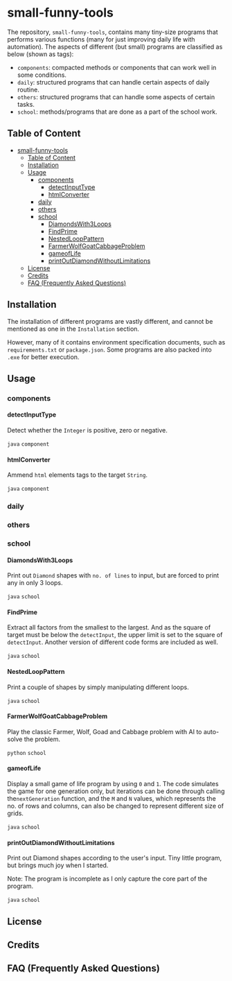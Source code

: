 # small-funny-tools

The repository, `small-funny-tools`, contains many tiny-size programs that performs various functions (many for just improving daily life with automation). The aspects of different (but small) programs are classified as below (shown as tags):

- `components`:  compacted methods or components that can work well in some conditions.
- `daily`: structured programs that can handle certain aspects of daily routine.
- `others`: structured programs that can handle some aspects of certain tasks.
- `school`: methods/programs that are done as a part of the school work.

## Table of Content

- [small-funny-tools](#small-funny-tools)
  - [Table of Content](#table-of-content)
  - [Installation](#installation)
  - [Usage](#usage)
    - [components](#components)
      - [detectInputType](#detectinputtype)
      - [htmlConverter](#htmlconverter)
    - [daily](#daily)
    - [others](#others)
    - [school](#school)
      - [DiamondsWith3Loops](#diamondswith3loops)
      - [FindPrime](#findprime)
      - [NestedLoopPattern](#nestedlooppattern)
      - [FarmerWolfGoatCabbageProblem](#farmerwolfgoatcabbageproblem)
      - [gameofLife](#gameoflife)
      - [printOutDiamondWithoutLimitations](#printoutdiamondwithoutlimitations)
  - [License](#license)
  - [Credits](#credits)
  - [FAQ (Frequently Asked Questions)](#faq-frequently-asked-questions)

## Installation

The installation of different programs are vastly different, and cannot be mentioned as one in the `Installation` section. 

However, many of it contains environment specification documents, such as `requirements.txt` or `package.json`. Some programs are also packed into `.exe` for better execution.

## Usage

### components

#### detectInputType

Detect whether the `Integer` is positive, zero or negative.

`java` `component`

#### htmlConverter

Ammend `html` elements tags to the target `String`.

`java` `component`

### daily

### others

### school

#### DiamondsWith3Loops

Print out `Diamond` shapes with `no. of lines` to input, but are forced to print any in only 3 loops.

`java` `school`

#### FindPrime

Extract all factors from the smallest to the largest. And as the square of target must be below the `detectInput`, the upper limit is set to the square of `detectInput`. Another version of different code forms are included as well.

`java` `school`

#### NestedLoopPattern

Print a couple of shapes by simply manipulating different loops.

`java` `school`

#### FarmerWolfGoatCabbageProblem

Play the classic Farmer, Wolf, Goad and Cabbage problem with AI to auto-solve the problem.

`python` `school`

#### gameofLife

Display a small game of life program by using `0` and `1`. The code simulates the game for one generation only, but iterations can be done through calling the`nextGeneration` function, and the `M` and `N` values, which represents the no. of rows and columns, can also be changed to represent different size of grids.

`java` `school`

#### printOutDiamondWithoutLimitations

Print out Diamond shapes according to the user's input. Tiny little program, but brings much joy when I started.

Note: The program is incomplete as I only capture the core part of the program.

`java` `school`


## License

## Credits

## FAQ (Frequently Asked Questions)

